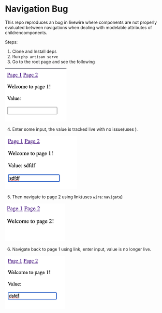 # Navigation Bug

This repo reproduces an bug in livewire where components are not properly evaluated between navigations when dealing with modelable attributes of childrencomponents. 

Steps:

1. Clone and Install deps
2. Run `php artisan serve`
3. Go to the root page and see the following 

<img height="175" src="./images/step-3.png" />

4. Enter some input, the value is tracked live with no issue(uses ).

<img height="175" src="./images/step-4.png" />

5. Then navigate to page 2 using link(uses `wire:navigate`)

<img height="125" src="./images/step-5.png" />

6. Navigate back to page 1 using link, enter input, value is no longer live.

<img height="175" src="./images/step-6.png" />